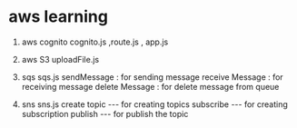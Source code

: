 # aws learning

1. aws cognito
   cognito.js ,route.js , app.js

2. aws S3
   uploadFile.js

3. sqs
   sqs.js
   sendMessage : for sending message
   receive Message : for receiving message
   delete Message : for delete message from queue

4. sns
   sns.js
   create topic --- for creating topics
   subscribe --- for creating subscription
   publish --- for publish the topic
